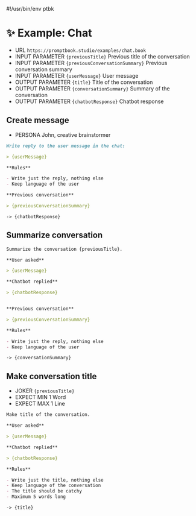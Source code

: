 #!/usr/bin/env ptbk

# ✨ Example: Chat

-   URL `https://promptbook.studio/examples/chat.book`
-   INPUT PARAMETER `{previousTitle}` Previous title of the conversation
-   INPUT PARAMETER `{previousConversationSummary}` Previous conversation summary
-   INPUT PARAMETER `{userMessage}` User message
-   OUTPUT PARAMETER `{title}` Title of the conversation
-   OUTPUT PARAMETER `{conversationSummary}` Summary of the conversation
-   OUTPUT PARAMETER `{chatbotResponse}` Chatbot response

## Create message

- PERSONA John, creative brainstormer

```markdown
Write reply to the user message in the chat:

> {userMessage}

**Rules**

- Write just the reply, nothing else
- Keep language of the user

**Previous conversation**

> {previousConversationSummary}

```

`-> {chatbotResponse}`

## Summarize conversation

```markdown
Summarize the conversation {previousTitle}.

**User asked**

> {userMessage}

**Chatbot replied**

> {chatbotResponse}


**Previous conversation**

> {previousConversationSummary}

**Rules**

- Write just the reply, nothing else
- Keep language of the user

```

`-> {conversationSummary}`

## Make conversation title

- JOKER `{previousTitle}`
- EXPECT MIN 1 Word
- EXPECT MAX 1 Line

```markdown
Make title of the conversation.

**User asked**

> {userMessage}

**Chatbot replied**

> {chatbotResponse}

**Rules**

- Write just the title, nothing else
- Keep language of the conversation
- The title should be catchy
- Maximum 5 words long

```

`-> {title}`